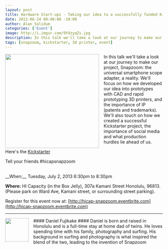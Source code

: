 ```yaml
--- 
layout: post
title: Hardware Start-ups - Taking our idea to a successfully funded Kickstarter project
date: 2013-06-24 00:40:00 -10:00
author: Alan Solidum
categories: ['Event']
image: http://i.imgur.com/9YdzyqZs.jpg
description: In this talk we'll take a look at our journey to make our project, Snapzoom, the universal smartphone scope adapter, a reality.
tags: [snapzoom, kickstarter, 3d printer, event]
---
```

<div style="float: left; margin-right: 15px" >
<a href="http://i.imgur.com/9YdzyqZ.jpg"><img src="http://i.imgur.com/9YdzyqZ.jpg" width="300" alt="" title="Hosted on imgur.com" /></a>
</div>
In this talk we'll take a look at our journey to make our project, Snapzoom: the universal smartphone scope adapter, a reality. We'll focus on how we developed our idea into prototypes with CAD and rapid prototyping 3D printers, and the importance of IP (patents and trademarks).  We'll also touch on how we created a successful Kickstarter project, the importance of social media and what production hurdles lie ahead of us.

Here's the [Kickstarter]

Tell your friends #hicapsnapzoom 

<br />
__When:__ Tuesday, July 2, 2013 6:30pm to 8:30pm

__Where:__ HI Capacity (in the Box Jelly), 307a Kamani Street Honolulu, 96813. (Please park on Ward Ave, Kamani street, or surrounding street parking).

Register for this event now at: [http://hicap-snapzoom.eventbrite.com](http://hicap-snapzoom.eventbrite.com)

---
<div style="float: left; margin-right: 15px;">
<a href="http://i.imgur.com/hSTDMovs.jpg"><img src="http://i.imgur.com/hSTDMovs.jpg" width="75" alt="" title="Hosted by imgur.com" /></a>
</div>
#### Daniel Fujikake ####
Daniel is born and raised in Honolulu and is a full-time stay at home dad of twins. He loves spending time with his family, photography and surfing. His background in surfing and photography is what inspired the blend of the two, leading to the invention of Snapzoom

<br style="clear:both" />

[Kickstarter]: http://www.kickstarter.com/projects/1409008983/snapzoom-the-universal-smartphone-scope-adapter
